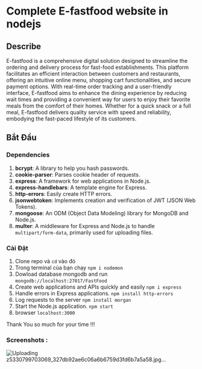 
# Complete E-fastfood website in nodejs

## Describe

E-fastfood is a comprehensive digital solution designed to streamline the ordering and delivery process for fast-food establishments. This platform facilitates an efficient interaction between customers and restaurants, offering an intuitive online menu, shopping cart functionalities, and secure payment options. With real-time order tracking and a user-friendly interface, E-fastfood aims to enhance the dining experience by reducing wait times and providing a convenient way for users to enjoy their favorite meals from the comfort of their homes. Whether for a quick snack or a full meal, E-fastfood delivers quality service with speed and reliability, embodying the fast-paced lifestyle of its customers.

## Bắt Đầu

### Dependencies

1. **bcrypt**: A library to help you hash passwords.<br>
2. **cookie-parser**: Parses cookie header of requests.<br>
3. **express**: A framework for web applications in Node.js.<br>
4. **express-handlebars**: A template engine for Express.<br>
5. **http-errors**: Easily create HTTP errors.<br>
6. **jsonwebtoken**: Implements creation and verification of JWT (JSON Web Tokens).<br>
7. **mongoose**: An ODM (Object Data Modeling) library for MongoDB and Node.js.<br>
8. **multer**: A middleware for Express and Node.js to handle `multipart/form-data`, primarily used for uploading files.<br>



### Cài Đặt

1. Clone repo và `cd` vào đó
2. Trong terminal của bạn chạy `npm i nodemon`
3. Dowload database mongodb and run `mongodb://localhost:27017/FastFood`
4. Create web applications and APIs quickly and easily `npm i express`
5. Handle errors in Express applications. `npm install http-errors`
6. Log requests to the server `npm install morgan`
7. Start the Node.js application. `npm start`
8. browser `localhost:3000` 

Thank You so much for your time !!!


### Screenshots :


![Uploading z5330799703069_327db92ae6c06a6b6759d3fd6b7a5a58.jpg…]()


